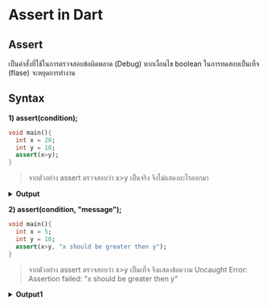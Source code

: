 # Assert in Dart
## Assert
เป็นคำสั่งที่ใช้ในการตรวจสอบข้อผิดพลาด (Debug) หากเงื่อนไข boolean ในการทดสอบเป็นเท็จ (flase) จะหยุดการทำงาน
## Syntax
  **1) assert(condition);**
  
  ```dart
  void main(){
    int x = 20;
    int y = 10;
    assert(x>y);
  }
```

>จากตัวอย่าง assert ตรวจสอบว่า x>y เป็นจริง จึงไม่แสดงอะไรออกมา

<details>
  <summary><strong>Output</strong></summary>
  <pre><code>Uncaught Error: Assertion failed</code></pre>
</details>

**2) assert(condition, "message");**

```dart
void main(){
  int x = 5;
  int y = 10;
  assert(x>y, "x should be greater then y");
}
```

>จากตัวอย่าง assert ตรวจสอบว่า x>y เป็นเท็จ จึงแสดงข้อความ Uncaught Error: Assertion failed: "x should be greater then y"

<details>
  <summary><strong>Output1</strong></summary>
  <pre><code>Uncaught Error: Assertion failed: "x should be greater then y"</code></pre>
</details>
